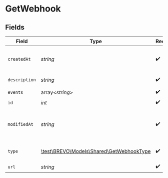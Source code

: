 # GetWebhook


## Fields

| Field                                                                             | Type                                                                              | Required                                                                          | Description                                                                       | Example                                                                           |
| --------------------------------------------------------------------------------- | --------------------------------------------------------------------------------- | --------------------------------------------------------------------------------- | --------------------------------------------------------------------------------- | --------------------------------------------------------------------------------- |
| `createdAt`                                                                       | *string*                                                                          | :heavy_check_mark:                                                                | Creation UTC date-time of the webhook (YYYY-MM-DDTHH:mm:ss.SSSZ)                  | 2016-12-01 12:50:00 +0000 UTC                                                     |
| `description`                                                                     | *string*                                                                          | :heavy_check_mark:                                                                | Description of the webhook                                                        | Webhook triggered on campaign openings                                            |
| `events`                                                                          | array<*string*>                                                                   | :heavy_check_mark:                                                                | N/A                                                                               |                                                                                   |
| `id`                                                                              | *int*                                                                             | :heavy_check_mark:                                                                | ID of the webhook                                                                 | 654                                                                               |
| `modifiedAt`                                                                      | *string*                                                                          | :heavy_check_mark:                                                                | Last modification UTC date-time of the webhook (YYYY-MM-DDTHH:mm:ss.SSSZ)         | 2017-05-12 13:15:00 +0000 UTC                                                     |
| `type`                                                                            | [\test\BREVO\Models\Shared\GetWebhookType](../../Models/Shared/GetWebhookType.md) | :heavy_check_mark:                                                                | Type of webhook (marketing or transactional)                                      | marketing                                                                         |
| `url`                                                                             | *string*                                                                          | :heavy_check_mark:                                                                | URL of the webhook                                                                | http://requestb.in/173lyyx1                                                       |